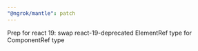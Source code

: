 ```yaml
---
"@ngrok/mantle": patch
---
```


Prep for react 19: swap react-19-deprecated ElementRef type for ComponentRef type
